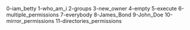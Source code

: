 0-iam_betty
1-who_am_i
2-groups
3-new_owner
4-empty
5-execute
6-multiple_permissions
7-everybody
8-James_Bond
9-John_Doe
10-mirror_permissions
11-directories_permissions